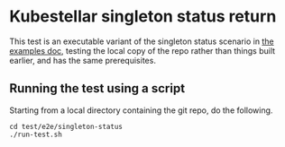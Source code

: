 # Kubestellar singleton status return

This test is an executable variant of the singleton status scenario in [the examples doc](../../../docs/content/v0.20/examples.md), testing the local copy of the repo rather than things built earlier, and has the same prerequisites.

## Running the test using a script

Starting from a local directory containing the git repo, do the following.

```
cd test/e2e/singleton-status
./run-test.sh
```
